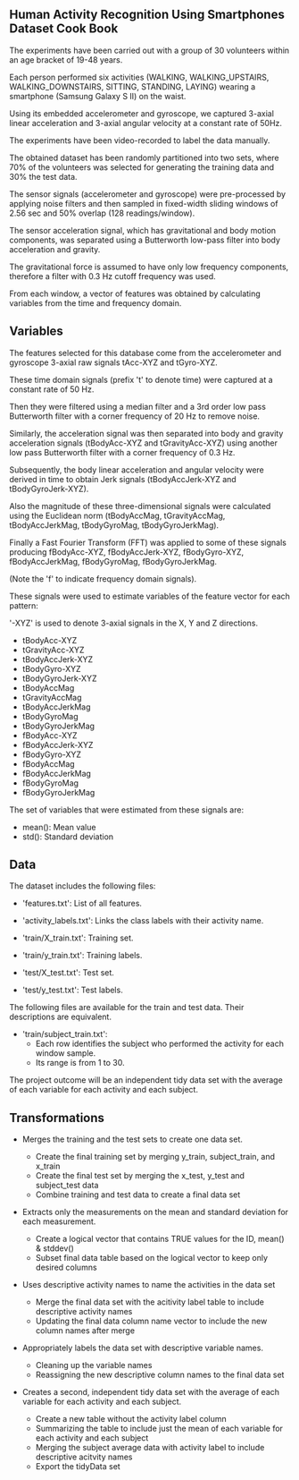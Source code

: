 ## Human Activity Recognition Using Smartphones Dataset Cook Book

The experiments have been carried out with a group of 30 volunteers within an age bracket of 19-48 years. 

Each person performed six activities (WALKING, WALKING_UPSTAIRS, WALKING_DOWNSTAIRS, SITTING, STANDING, LAYING) 
wearing a smartphone (Samsung Galaxy S II) on the waist. 

Using its embedded accelerometer and gyroscope, we captured 3-axial linear acceleration and 3-axial angular velocity at a constant 
rate of 50Hz. 

The experiments have been video-recorded to label the data manually. 

The obtained dataset has been randomly partitioned into two sets, where 70% of the volunteers was selected for generating the 
training data and 30% the test data. 

The sensor signals (accelerometer and gyroscope) were pre-processed by applying noise filters and then sampled in fixed-width 
sliding windows of 2.56 sec and 50% overlap (128 readings/window). 

The sensor acceleration signal, which has gravitational and body motion components, was separated using a Butterworth low-pass 
filter into body acceleration and gravity. 

The gravitational force is assumed to have only low frequency components, therefore a filter with 0.3 Hz cutoff frequency was used. 

From each window, a vector of features was obtained by calculating variables from the time and frequency domain. 

## Variables

The features selected for this database come from the accelerometer and gyroscope 3-axial raw signals tAcc-XYZ and tGyro-XYZ. 

These time domain signals (prefix 't' to denote time) were captured at a constant rate of 50 Hz. 

Then they were filtered using a median filter and a 3rd order low pass Butterworth filter with a corner frequency of 20 Hz to 
remove noise. 

Similarly, the acceleration signal was then separated into body and gravity acceleration signals (tBodyAcc-XYZ and tGravityAcc-XYZ) 
using another low pass Butterworth filter with a corner frequency of 0.3 Hz. 

Subsequently, the body linear acceleration and angular velocity were derived in time to obtain Jerk signals (tBodyAccJerk-XYZ and 
tBodyGyroJerk-XYZ). 

Also the magnitude of these three-dimensional signals were calculated using the Euclidean norm (tBodyAccMag, tGravityAccMag, 
tBodyAccJerkMag, tBodyGyroMag, tBodyGyroJerkMag). 

Finally a Fast Fourier Transform (FFT) was applied to some of these signals producing fBodyAcc-XYZ, fBodyAccJerk-XYZ, fBodyGyro-XYZ,
fBodyAccJerkMag, fBodyGyroMag, fBodyGyroJerkMag. 

(Note the 'f' to indicate frequency domain signals). 

These signals were used to estimate variables of the feature vector for each pattern:  

'-XYZ' is used to denote 3-axial signals in the X, Y and Z directions.

* tBodyAcc-XYZ
* tGravityAcc-XYZ
* tBodyAccJerk-XYZ
* tBodyGyro-XYZ
* tBodyGyroJerk-XYZ
* tBodyAccMag
* tGravityAccMag
* tBodyAccJerkMag
* tBodyGyroMag
* tBodyGyroJerkMag
* fBodyAcc-XYZ
* fBodyAccJerk-XYZ
* fBodyGyro-XYZ
* fBodyAccMag
* fBodyAccJerkMag
* fBodyGyroMag
* fBodyGyroJerkMag

The set of variables that were estimated from these signals are: 

* mean(): Mean value
* std(): Standard deviation

## Data

The dataset includes the following files:

* 'features.txt': List of all features.

* 'activity_labels.txt': Links the class labels with their activity name.

* 'train/X_train.txt': Training set.

* 'train/y_train.txt': Training labels.

* 'test/X_test.txt': Test set.

* 'test/y_test.txt': Test labels.

The following files are available for the train and test data. Their descriptions are equivalent. 

* 'train/subject_train.txt': 
  - Each row identifies the subject who performed the activity for each window sample. 
  - Its range is from 1 to 30.

The project outcome will be an independent tidy data set with the average of each variable for each activity and each subject. 

## Transformations

* Merges the training and the test sets to create one data set.
  - Create the final training set by merging y_train, subject_train, and x_train
  - Create the final test set by merging the x_test, y_test and subject_test data
  - Combine training and test data to create a final data set

* Extracts only the measurements on the mean and standard deviation for each measurement.
  - Create a logical vector that contains TRUE values for the ID, mean() & stddev()
  - Subset final data table based on the logical vector to keep only desired columns 

* Uses descriptive activity names to name the activities in the data set
  - Merge the final data set with the acitivity label table to include descriptive activity names
  - Updating the final data column name vector to include the new column names after merge

* Appropriately labels the data set with descriptive variable names.
  - Cleaning up the variable names
  - Reassigning the new descriptive column names to the final data set 

* Creates a second, independent tidy data set with the average of each variable for each activity and each subject.
  - Create a new table without the activity label column
  - Summarizing the table to include just the mean of each variable for each activity and each subject
  - Merging the subject average data with activity label to include descriptive acitvity names
  - Export the tidyData set 
